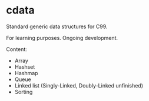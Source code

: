 # cdata
Standard generic data structures for C99.

For learning purposes.
Ongoing development.

Content:
- Array
- Hashset
- Hashmap
- Queue
- Linked list (Singly-Linked, Doubly-Linked unfinished)
- Sorting
